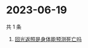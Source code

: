 # 2023-06-19

共 1 条

<!-- BEGIN -->
<!-- 最后更新时间 Mon Jun 19 2023 01:09:07 GMT+0800 (China Standard Time) -->

1. [回光返照是身体能预测死亡吗](https://www.zhihu.com/search?q=回光返照是身体能预测死亡吗)

<!-- END -->
